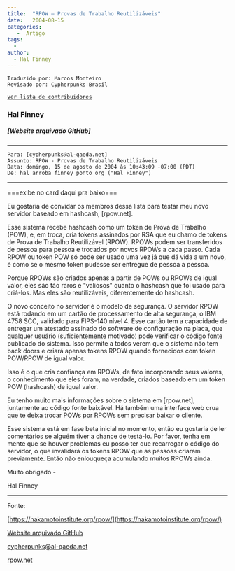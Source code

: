 ```yaml
---
title:  "RPOW – Provas de Trabalho Reutilizáveis"
date:   2004-08-15
categories:
   -  Artigo
tags:
  -
author:
  - Hal Finney
---
```

```
Traduzido por: Marcos Monteiro
Revisado por: Cypherpunks Brasil
```
[```ver lista de contribuidores```](/about/#contribuidores)


### Hal Finney

##### [Website arquivado GitHub]
---
```
Para: [cypherpunks@al-qaeda.net]
Assunto: RPOW - Provas de Trabalho Reutilizáveis
Data: domingo, 15 de agosto de 2004 às 10:43:09 -07:00 (PDT)
De: hal arroba finney ponto org ("Hal Finney")
```
---
===exibe no card daqui pra baixo===

Eu gostaria de convidar os membros dessa lista para testar meu novo servidor baseado em hashcash, [rpow.net].

Esse sistema recebe hashcash como um token de Prova de Trabalho (POW), e, em troca, cria tokens assinados por RSA que eu chamo de tokens de Prova de Trabalho Reutilizável (RPOW). RPOWs podem ser transferidos de pessoa para pessoa e trocados por novos RPOWs a cada passo. Cada RPOW ou token POW só pode ser usado uma vez já que dá vida a um novo, é como se o mesmo token pudesse ser entregue de pessoa a pessoa.

Porque RPOWs são criados apenas a partir de POWs ou RPOWs de igual valor, eles são tão raros e "valiosos" quanto o hashcash que foi usado para criá-los. Mas eles são reutilizáveis, diferentemente do hashcash.

O novo conceito no servidor é o modelo de segurança. O servidor RPOW está rodando em um cartão de processamento de alta segurança, o IBM 4758 SCC, validado para FIPS-140 nível 4. Esse cartão tem a capacidade de entregar um atestado assinado do software de configuração na placa, que qualquer usuário (suficientemente motivado) pode verificar o código fonte publicado do sistema. Isso permite a todos verem que o sistema não tem back doors e criará apenas tokens RPOW quando fornecidos com token POW/RPOW de igual valor.

Isso é o que cria confiança em RPOWs, de fato incorporando seus valores, o conhecimento que eles foram, na verdade, criados baseado em um token POW (hashcash) de igual valor.

Eu tenho muito mais informações sobre o sistema em [rpow.net], juntamente ao código fonte baixável. Há também uma interface web crua que te deixa trocar POWs por RPOWs sem precisar baixar o cliente.

Esse sistema está em fase beta inicial no momento, então eu gostaria de ler comentários se alguém tiver a chance de testá-lo. Por favor, tenha em mente que se houver problemas eu posso ter que recarregar o código do servidor, o que invalidará os tokens RPOW que as pessoas criaram previamente. Então não enlouqueça acumulando muitos RPOWs ainda.

Muito obrigado -

Hal Finney 


---
Fonte: 

[https://nakamotoinstitute.org/rpow/](https://nakamotoinstitute.org/rpow/)

[Website arquivado GitHub](https://nakamotoinstitute.org/finney/rpow/index.html)

[cypherpunks@al-qaeda.net](cypherpunks@al-qaeda.net)

[rpow.net](https://nakamotoinstitute.org/finney/rpow/index.html)
